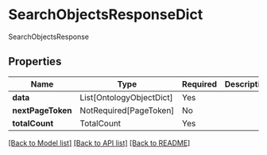 # SearchObjectsResponseDict

SearchObjectsResponse

## Properties
| Name | Type | Required | Description |
| ------------ | ------------- | ------------- | ------------- |
**data** | List[OntologyObjectDict] | Yes |  |
**nextPageToken** | NotRequired[PageToken] | No |  |
**totalCount** | TotalCount | Yes |  |


[[Back to Model list]](../../README.md#models-v1-link) [[Back to API list]](../../README.md#documentation-for-api-endpoints) [[Back to README]](../../README.md)
